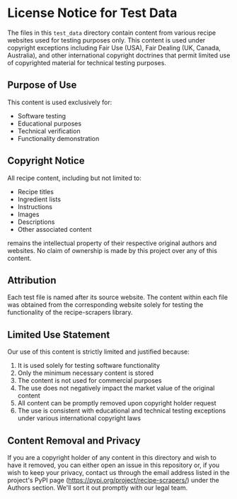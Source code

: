 # License Notice for Test Data

The files in this `test_data` directory contain content from various recipe websites used for testing purposes only. This content is used under copyright exceptions including Fair Use (USA), Fair Dealing (UK, Canada, Australia), and other international copyright doctrines that permit limited use of copyrighted material for technical testing purposes.

## Purpose of Use

This content is used exclusively for:

- Software testing
- Educational purposes
- Technical verification
- Functionality demonstration

## Copyright Notice

All recipe content, including but not limited to:

- Recipe titles
- Ingredient lists
- Instructions
- Images
- Descriptions
- Other associated content

remains the intellectual property of their respective original authors and websites. No claim of ownership is made by this project over any of this content.

## Attribution

Each test file is named after its source website. The content within each file was obtained from the corresponding website solely for testing the functionality of the recipe-scrapers library.

## Limited Use Statement

Our use of this content is strictly limited and justified because:

1. It is used solely for testing software functionality
2. Only the minimum necessary content is stored
3. The content is not used for commercial purposes
4. The use does not negatively impact the market value of the original content
5. All content can be promptly removed upon copyright holder request
6. The use is consistent with educational and technical testing exceptions under various international copyright laws

## Content Removal and Privacy

If you are a copyright holder of any content in this directory and wish to have it removed, you can either open an issue in this repository or, if you wish to keep your privacy, contact us through the email address listed in the project's PyPI page (https://pypi.org/project/recipe-scrapers/) under the Authors section. We'll sort it out promptly with our legal team.
